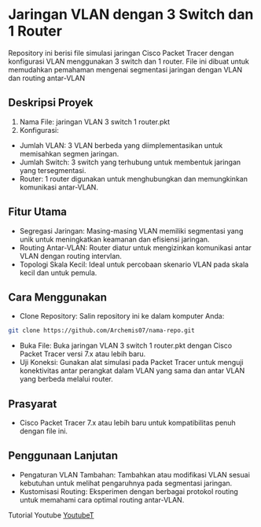 # Jaringan VLAN dengan 3 Switch dan 1 Router

Repository ini berisi file simulasi jaringan Cisco Packet Tracer dengan konfigurasi VLAN menggunakan 3 switch dan 1 router. File ini dibuat untuk memudahkan pemahaman mengenai segmentasi jaringan dengan VLAN dan routing antar-VLAN

## Deskripsi Proyek

1. Nama File: jaringan VLAN 3 switch 1 router.pkt
2. Konfigurasi:
- Jumlah VLAN: 3 VLAN berbeda yang diimplementasikan untuk memisahkan segmen jaringan.
- Jumlah Switch: 3 switch yang terhubung untuk membentuk jaringan yang tersegmentasi.
- Router: 1 router digunakan untuk menghubungkan dan memungkinkan komunikasi antar-VLAN.

## Fitur Utama

- Segregasi Jaringan: Masing-masing VLAN memiliki segmentasi yang unik untuk meningkatkan keamanan dan efisiensi jaringan.
- Routing Antar-VLAN: Router diatur untuk mengizinkan komunikasi antar VLAN dengan routing intervlan.
- Topologi Skala Kecil: Ideal untuk percobaan skenario VLAN pada skala kecil dan untuk pemula.

## Cara Menggunakan

- Clone Repository: Salin repository ini ke dalam komputer Anda:

```bash
git clone https://github.com/Archemis07/nama-repo.git
```

- Buka File: Buka jaringan VLAN 3 switch 1 router.pkt dengan Cisco Packet Tracer versi 7.x atau lebih baru.
- Uji Koneksi: Gunakan alat simulasi pada Packet Tracer untuk menguji konektivitas antar perangkat dalam VLAN yang sama dan antar VLAN yang berbeda melalui router.

## Prasyarat

- Cisco Packet Tracer 7.x atau lebih baru untuk kompatibilitas penuh dengan file ini.

## Penggunaan Lanjutan

- Pengaturan VLAN Tambahan: Tambahkan atau modifikasi VLAN sesuai kebutuhan untuk melihat pengaruhnya pada segmentasi jaringan.
- Kustomisasi Routing: Eksperimen dengan berbagai protokol routing untuk memahami cara optimal routing antar-VLAN.

Tutorial Youtube
[YoutubeT](https://youtu.be/DDRbhIQ7OPc)
